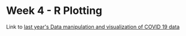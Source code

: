 # Week 4 - R Plotting

Link to [last year's Data manipulation and visualization of COVID 19 data](../past_years/2022/Module_4_Data-manipulation&visualization-COVID19)
